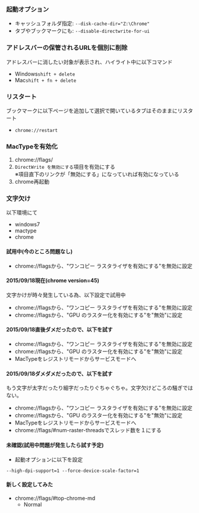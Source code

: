 ### 起動オプション
- キャッシュフォルダ指定: `--disk-cache-dir="Z:\Chrome"`
- タブやブックマークにも: `--disable-directwrite-for-ui`

### アドレスバーの保管されるURLを個別に削除
アドレスバーに消したい対象が表示され、ハイライト中に以下コマンド
- Windows`shift + delete`
- Mac`shift + fn + delete`

### リスタート
ブックマークに以下ページを追加して選択で開いているタブはそのままにリスタート
- `chrome://restart`

### MacTypeを有効化
1. chrome://flags/
2. `DirectWrite を無効にする`項目を有効にする  
  ※項目直下のリンクが「無効にする」になっていれば有効になっている
3. chrome再起動

### 文字欠け
以下環境にて
- windows7
- mactype
- chrome

#### 試用中(今のところ問題なし)
- chrome://flagsから、"ワンコピー ラスタライザを有効にする"を無効に設定

#### 2015/09/18現在(chrome version=45)
文字かけが時々発生している為、以下設定で試用中
- chrome://flagsから、"ワンコピー ラスタライザを有効にする"を無効に設定
- chrome://flagsから、"GPU のラスター化を有効にする"を"無効"に設定

#### 2015/09/18直後ダメだったので、以下を試す
- chrome://flagsから、"ワンコピー ラスタライザを有効にする"を無効に設定
- chrome://flagsから、"GPU のラスター化を有効にする"を"無効"に設定
- MacTypeをレジストリモードからサービスモードへ

#### 2015/09/18ダメダメだったので、以下を試す
もう文字が太字だったり細字だったりぐちゃぐちゃ。文字欠けどころの騒ぎではない。
- chrome://flagsから、"ワンコピー ラスタライザを有効にする"を無効に設定
- chrome://flagsから、"GPU のラスター化を有効にする"を"無効"に設定
- MacTypeをレジストリモードからサービスモードへ
- chrome://flags/#num-raster-threadsでスレッド数を１にする

#### 未確認(試用中問題が発生したら試す予定)
- 起動オプションに以下を設定
```text
--high-dpi-support=1 --force-device-scale-factor=1
```

#### 新しく設定してみた
- chrome://flags/#top-chrome-md
  - Normal
